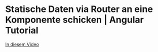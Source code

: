 # Statische Daten via Router an eine Komponente schicken | Angular Tutorial

<p><a href="https://youtu.be/O_C9ab6YEmM">In diesem Video</a! seht ihr, wie man statische Daten über Angular Router an Komponenten schicken kann. Dazu bauen wir eine Komponente, in der ein Buch vorgestellt wird und über zwei Button kann zu weiteren Büchern navigiert werden. Bei jedem Buch passt sich dann automatisch die URL an.<p>
